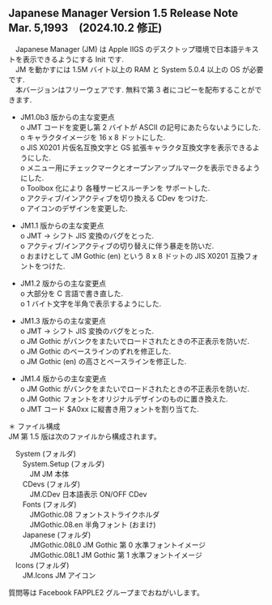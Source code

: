 ## Japanese Manager Version 1.5 Release Note  Mar. 5,1993　(2024.10.2 修正)
　Japanese Manager (JM) は Apple IIGS のデスクトップ環境で日本語テキストを表示できるようにする Init です.  
　JM を動かすには 1.5M バイト以上の RAM と System 5.0.4 以上の OS が必要です.  
　本バージョンはフリーウェアです.  無料で第 3 者にコピーを配布することができます.

* JM1.0b3 版からの主な変更点  
  o JMT コードを変更し第 2 バイトが ASCII の記号にあたらないようにした.  
  o キャラクタイメージを 16 x 8 ドットにした.  
  o JIS X0201 片仮名互換文字と GS 拡張キャラクタ互換文字を表示できるようにした.  
  o メニュー用にチェックマークとオープンアップルマークを表示できるようにした.  
  o Toolbox 化により 各種サービスルーチンを サポートした.  
  o アクティブ/インアクティブを切り換える CDev をつけた.  
  o アイコンのデザインを変更した.  
  
* JM1.1 版からの主な変更点  
  o JMT -> シフト JIS 変換のバグをとった.  
  o アクティブ/インアクティブの切り替えに伴う暴走を防いだ.  
  o おまけとして JM Gothic (en) という 8 x 8 ドットの JIS X0201 互換フォントをつけた.  
  
* JM1.2 版からの主な変更点  
  o 大部分を C 言語で書き直した.  
  o 1 バイト文字を半角で表示するようにした.  
  
* JM1.3 版からの主な変更点  
  o JMT -> シフト JIS 変換のバグをとった.  
  o JM Gothic がバンクをまたいでロードされたときの不正表示を防いだ.  
  o JM Gothic のベースラインのずれを修正した.  
  o JM Gothic (en) の高さとベースラインを修正した.  
  
* JM1.4 版からの主な変更点  
  o JM Gothic がバンクをまたいでロードされたときの不正表示を防いだ.  
  o JM Gothic フォントをオリジナルデザインのものに置き換えた.  
  o JMT コード $A0xx に縦書き用フォントを割り当てた.  
  
＊ ファイル構成  
  JM 第 1.5 版は次のファイルから構成されます。  
  
　System (フォルダ)  
　　System.Setup (フォルダ)  
　　　JM                   JM 本体  
　　CDevs (フォルダ)  
　　　JM.CDev              日本語表示 ON/OFF CDev  
　　Fonts (フォルダ)  
　　　JMGothic.08          フォントストライクホルダ  
　　　JMGothic.08.en       半角フォント (おまけ)  
　　Japanese (フォルダ)  
　　　JMGothic.08L0        JM Gothic 第 0 水準フォントイメージ  
　　　JMGothic.08L1        JM Gothic 第 1 水準フォントイメージ  
　Icons (フォルダ)  
　　JM.Icons             JM アイコン  

  質問等は Facebook FAPPLE2 グループまでおねがいします。
